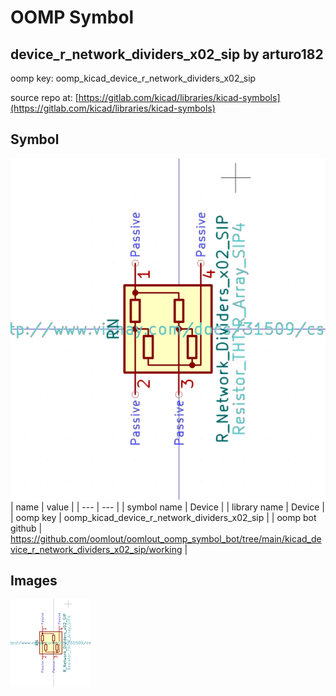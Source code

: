 # OOMP Symbol  
## device_r_network_dividers_x02_sip  by arturo182  
  
oomp key: oomp_kicad_device_r_network_dividers_x02_sip  
  
source repo at: [https://gitlab.com/kicad/libraries/kicad-symbols](https://gitlab.com/kicad/libraries/kicad-symbols)  
## Symbol  
  
[![working.png](working_600.png)](working.png)  
| name | value | 
| --- | --- | 
| symbol name | Device | 
| library name | Device | 
| oomp key | oomp_kicad_device_r_network_dividers_x02_sip | 
| oomp bot github | https://github.com/oomlout/oomlout_oomp_symbol_bot/tree/main/kicad_device_r_network_dividers_x02_sip/working | 
## Images  
  
[![working.png](working_140.png)](working.png)  
